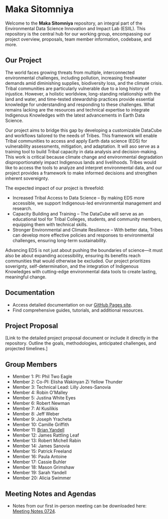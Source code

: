 # Maka Sitomniya

Welcome to the **Maka Sitomniya** repository, an integral part of the Environmental Data Science Innovation and Impact Lab (ESIIL). This repository is the central hub for our working group, encompassing our project overview, proposals, team member information, codebase, and more.

## Our Project
The world faces growing threats from multiple, interconnected environmental challenges, including pollution, increasing freshwater demands amid diminishing supplies, biodiversity loss, and the climate crisis. Tribal communities are particularly vulnerable due to a long history of injustice. However, a holistic worldview, long-standing relationship with the land and water, and time-tested stewardship practices provide essential knowledge for understanding and responding to these challenges. What remains lacking are the resources and technical expertise to integrate Indigenous Knowledges with the latest advancements in Earth Data Science.

Our project aims to bridge this gap by developing a customizable DataCube and workflows tailored to the needs of Tribes. This framework will enable Tribal communities to access and apply Earth data science (EDS) for vulnerability assessments, mitigation, and adaptation. It will aso serve as a training tool to build Tribal capacity in data analysis and decision-making. This work is critical because climate change and environmental degradation disproportionately impact Indigenous lands and livelihoods. Tribes would like to access the tools to analyze and interpret environmental data, and our project provides a framework to make informed decisions and strengthen inherent sovereignty.

The expected impact of our project is threefold:

- Increased Tribal Access to Data Science – By making EDS more accessible, we support Indigenous-led environmental management and research.
- Capacity Building and Training – The DataCube will serve as an educational tool for Tribal Colleges, students, and community members, equipping them with technical skills.
- Stronger Environmental and Climate Resilience – With better data, Tribes can develop more effective policies and responses to environmental challenges, ensuring long-term sustainability.
  
Advancing EDS is not just about pushing the boundaries of science—it must also be about expanding accessibility, ensuring its benefits reach communities that would otherwise be excluded. Our project prioritizes soverignty, self-determination, and the integration of Indigenous Knowledges with cutting-edge environmental data tools to create lasting, meaningful change.

## Documentation
- Access detailed documentation on our [GitHub Pages site](https://cu-esiil.github.io/Maka-Sitomniya/).
- Find comprehensive guides, tutorials, and additional resources.

## Project Proposal
[Link to the detailed project proposal document or include it directly in the repository. Outline the goals, methodologies, anticipated challenges, and projected timelines.]

## Group Members
- Member 1: PI: Phil Two Eagle
- Member 2: Co-PI: Elisha Wakinyan Zi Yellow Thunder
- Member 3: Technical Lead: Lilly Jones-Sanovia
- Member 4: Robin O'Malley
- Member 5: Justina White Eyes
- Member 6: Robert Newman
- Member 7: Al Kusilikis
- Member 8: Jeff Weber
- Member 9: Joseph Yracheta
- Member 10: Camille Griffith
- Member 11: [Brian Yandell](https://byandell.github.io)
- Member 12: James Rattling Leaf
- Member 13: Robert Michell Rabin
- Member 14: James Sanovia
- Member 15: Patrick Freeland
- Member 16: Paula Antoine
- Member 17: Cassie Buhler
- Member 18: Mason Grimshaw
- Member 19: Sarah Yandell
- Member 20: Alicia Swimmer

## Meeting Notes and Agendas
- Notes from our first in-person meeting can be downloaded here: [Meeting Notes 0724](https://github.com/CU-ESIIL/Maka-Sitomniya/blob/main/docs/Summary%20In%20person%20meeting%20notes%200724.docx).


